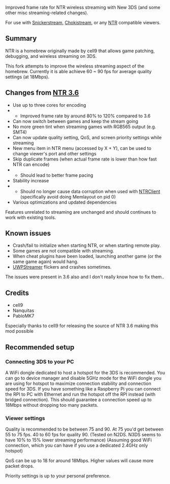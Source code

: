 Improved frame rate for NTR wireless streaming with New 3DS (and some other misc streaming-related changes).

For use with [Snickerstream](https://github.com/RattletraPM/Snickerstream), [Chokistream](https://github.com/Eiim/Chokistream), or any [NTR](https://www.gamebrew.org/wiki/NTRViewer_3DS) compatible viewers.

## Summary

NTR is a homebrew originally made by cell9 that allows game patching, debugging, and wireless streaming on 3DS.

This fork attempts to improve the wireless streaming aspect of the homebrew. Currently it is able achieve 60 ~ 90 fps for average quality settings (at 18Mbps).

## Changes from [NTR 3.6](https://github.com/44670/NTR)

- Use up to three cores for encoding
- - Improved frame rate by around 80% to 120% compared to 3.6
- Can now switch between games and keep the stream going
- No more green tint when streaming games with RGB565 output (e.g. SMT4)
- Can now update quality setting, QoS, and screen priority settings while streaming
- New menu item in NTR menu (accessed by X + Y), can be used to change viewer's port and other settings
- Skip duplicate frames (when actual frame rate is lower than how fast NTR can encode)
- - Should lead to better frame pacing
- Stability increase
- - Should no longer cause data corruption when used with [NTRClient](https://github.com/phecdaDia/NTRClient) (specifically avoid doing Memlayout on pid 0)
- Various optimizations and updated dependencies

Features unrelated to streaming are unchanged and should continues to work with existing tools.

## Known issues

- Crash/fail to initialize when starting NTR, or when starting remote play.
- Some games are not compatible with streaming.
- When cheat plugins have been loaded, launching another game (or the same game again) would hang.
- [UWPStreamer](https://github.com/toolboc/UWPStreamer) flickers and crashes sometimes.

The issues were present in 3.6 also and I don't really know how to fix them..

## Credits

- cell9
- Nanquitas
- PabloMK7

Especially thanks to cell9 for releasing the source of NTR 3.6 making this mod possible


## Recommended setup

### Connecting 3DS to your PC

A WiFi dongle dedicated to host a hotspot for the 3DS is recommended. You can go to device manager and disable 5GHz mode for the WiFi dongle you are using for hotspot to maximize connection stability and connection speed for 3DS. If you have something like a Raspberry Pi you can connect the RPI to PC with Ethernet and run the hotspot off the RPI instead (with bridged connection). This should guarantee a connection speed up to 18Mbps without dropping too many packets.

### Viewer settings

Quality is recommended to be between 75 and 90. At 75 you'd get between 55 to 75 fps. 40 to 60 fps for quality 90. (Tested on N2DS. N3DS seems to have 10% to 15% lower streaming performance) (Assuming good WiFi connection, which you can have if you use a dedicated 2.4GHz only hotspot)

QoS can be up to 18 for around 18Mbps. Higher values will cause more packet drops.

Priority settings is up to your personal preference.
